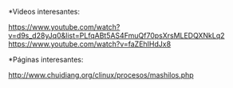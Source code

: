 *Videos interesantes:

https://www.youtube.com/watch?v=d9s_d28yJq0&list=PLfqABt5AS4FmuQf70psXrsMLEDQXNkLq2
https://www.youtube.com/watch?v=faZEhIHdJx8

*Páginas interesantes:

http://www.chuidiang.org/clinux/procesos/mashilos.php

